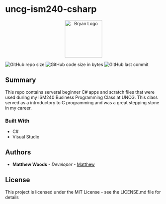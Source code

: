 # uncg-ism240-csharp
<p align="center">
  <a href="https://bryan.uncg.edu/" target="blank"><img src="https://bryan.uncg.edu/wp-content/uploads/2017/08/uncgreensboro.png" width="120" alt="Bryan Logo" /></a>
</p>

![GitHub repo size](https://img.shields.io/github/repo-size/mxttwoods/uncg-ism240-csharp)
![GitHub code size in bytes](https://img.shields.io/github/languages/code-size/mxttwoods/uncg-ism240-csharp)
![GitHub last commit](https://img.shields.io/github/last-commit/mxttwoods/uncg-ism240-csharp)

## Summary 

This repo contains serveral beginner C# apps and scratch files that were used during my ISM240 Business Programming Class at UNCG. 
This class served as a introductory to C programming and was a great stepping stone in my career. 

### Built With

- C#  
- Visual Studio 

## Authors

- **Matthew Woods** - _Developer_ - [Matthew](https://github.com/mxttwoods)

## License

This project is licensed under the MIT License - see the LICENSE.md file for details
